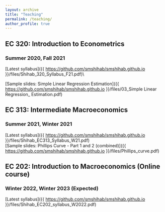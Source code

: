 ```yaml
---
layout: archive
title: "Teaching"
permalink: /teaching/
author_profile: true
---
```


## EC 320: Introduction to Econometrics
### Summer 2020, Fall 2021

[Latest syllabus]({{ https://github.com/smshihab/smshihab.github.io }}/files/Shihab_320_Syllabus_F21.pdf)\

[Sample slides: Simple Linear Regression Estimation]({{ https://github.com/smshihab/smshihab.github.io }}/files/03_Simple Linear Regression_ Estimation.pdf)

## EC 313: Intermediate Macroeconomics 
### Summer 2021, Winter 2021

[Latest syllabus]({{ https://github.com/smshihab/smshihab.github.io }}/files/Shihab_EC313_Syllabus_W21.pdf)\
[Sample slides: Phillips Curve - Part 1 and 2 (combined)]({{ https://github.com/smshihab/smshihab.github.io }}/files/Phillips_curve.pdf)

## EC 202: Introduction to Macroeconomics (Online course)
### Winter 2022, Winter 2023 (Expected)

[Latest syllabus]({{ https://github.com/smshihab/smshihab.github.io }}/files/Shihab_EC202_syllabus_W2022.pdf)
